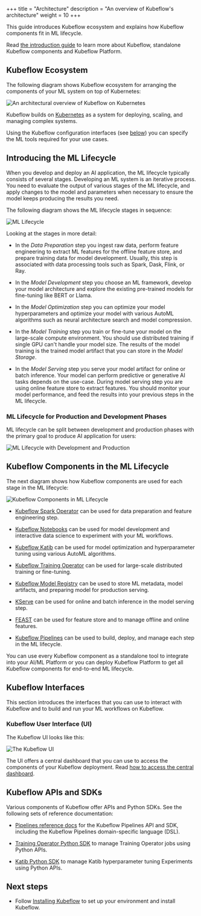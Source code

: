 +++
title = "Architecture"
description = "An overview of Kubeflow's architecture"
weight = 10
+++

This guide introduces Kubeflow ecosystem and explains how Kubeflow components fit in ML lifecycle.

Read [the introduction guide](/docs/started/introduction) to learn more about Kubeflow, standalone
Kubeflow components and Kubeflow Platform.

## Kubeflow Ecosystem

The following diagram shows Kubeflow ecosystem for arranging the
components of your ML system on top of Kubernetes:

<img src="/docs/started/images/kubeflow-architecture.drawio.svg"
  alt="An architectural overview of Kubeflow on Kubernetes"
  class="mt-3 mb-3">

Kubeflow builds on [Kubernetes](https://kubernetes.io/) as a system for
deploying, scaling, and managing complex systems.

Using the Kubeflow configuration interfaces (see [below](#kubeflow-interfaces)) you can
specify the ML tools required for your use cases.

## Introducing the ML Lifecycle

When you develop and deploy an AI application, the ML lifecycle typically consists of
several stages. Developing an ML system is an iterative process.
You need to evaluate the output of various stages of the ML lifecycle, and apply
changes to the model and parameters when necessary to ensure the model keeps
producing the results you need.

The following diagram shows the ML lifecycle stages in sequence:

<img src="/docs/started/images/ml-lifecycle.drawio.svg"
  alt="ML Lifecycle"
  class="mt-3 mb-3">

Looking at the stages in more detail:

- In the _Data Preparation_ step you ingest raw data, perform feature engineering to extract ML
  features for the offline feature store, and prepare training data for model development.
  Usually, this step is associated with data processing tools such as Spark, Dask, Flink, or Ray.

- In the _Model Development_ step you choose an ML framework, develop your model architecture and
  explore the existing pre-trained models for fine-tuning like BERT or Llama.

- In the _Model Optimization_ step you can optimize your model hyperparameters and optimize your
  model with various AutoML algorithms such as neural architecture search and model compression.

- In the _Model Training_ step you train or fine-tune your model on the large-scale
  compute environment. You should use distributed training if single GPU can't handle your
  model size. The results of the model training is the trained model artifact that you
  can store in the _Model Storage_.

- In the _Model Serving_ step you serve your model artifact for online or batch inference. Your
  model can perform predictive or generative AI tasks depends on the use-case. During model serving
  step you are using online feature store to extract features. You should monitor your model
  performance, and feed the results into your previous steps in the ML lifecycle.

### ML Lifecycle for Production and Development Phases

ML lifecycle can be split between development and production phases with the primary goal to
produce AI application for users:

<img src="/docs/started/images/ml-lifecycle-dev-prod.drawio.svg"
  alt="ML Lifecycle with Development and Production"
  class="mt-3 mb-3">

## Kubeflow Components in the ML Lifecycle

The next diagram shows how Kubeflow components are used for each stage in the ML lifecycle:

<img src="/docs/started/images/ml-lifecycle-kubeflow.drawio.svg"
  alt="Kubeflow Components in ML Lifecycle"
  class="mt-3 mb-3">

- [Kubeflow Spark Operator](https://github.com/kubeflow/spark-operator) can be used for data
  preparation and feature engineering step.

- [Kubeflow Notebooks](/docs/components/notebooks/) can be used for model development and interactive
  data science to experiment with your ML workflows.

- [Kubeflow Katib](/docs/components/katib/) can be used for model optimization and hyperparameter
  tuning using various AutoML algorithms.

- [Kubeflow Training Operator](/docs/components/training/) can be used for large-scale distributed
  training or fine-tuning.

- [Kubeflow Model Registry](/docs/components/model-registry/) can be used to store ML metadata,
  model artifacts, and preparing model for production serving.

- [KServe](https://kserve.github.io/website/master/) can be used for online and batch inference
  in the model serving step.

- [FEAST](https://feast.dev/) can be used for feature store and to manage offline and online
  features.

- [Kubeflow Pipelines](/docs/components/pipelines/) can be used to build, deploy, and manage each
  step in the ML lifecycle.

You can use every Kubeflow component as a standalone tool to integrate into your AI/ML Platform
or you can deploy Kubeflow Platform to get all Kubeflow components for end-to-end ML lifecycle.

## Kubeflow Interfaces

This section introduces the interfaces that you can use to interact with
Kubeflow and to build and run your ML workflows on Kubeflow.

### Kubeflow User Interface (UI)

The Kubeflow UI looks like this:

<img src="/docs/images/central-ui.png" 
  alt="The Kubeflow UI"
  class="mt-3 mb-3 border border-info rounded">

The UI offers a central dashboard that you can use to access the components
of your Kubeflow deployment. Read
[how to access the central dashboard](/docs/components/central-dash/overview/).

## Kubeflow APIs and SDKs

<!--
TODO (andreyvelich): Add reference docs once this issue is implemented: https://github.com/kubeflow/katib/issues/2081
-->

Various components of Kubeflow offer APIs and Python SDKs. See the following
sets of reference documentation:

- [Pipelines reference docs](/docs/components/pipelines/reference/) for the Kubeflow
  Pipelines API and SDK, including the Kubeflow Pipelines domain-specific
  language (DSL).

- [Training Operator Python SDK](https://github.com/kubeflow/training-operator/blob/86e0df17db715543b366e885c9ae659aa1342c8e/sdk/python/kubeflow/training/api/training_client.py)
  to manage Training Operator jobs using Python APIs.

- [Katib Python SDK](https://github.com/kubeflow/katib/blob/086093fed72610c227e3ae1b4044f27afa940852/sdk/python/v1beta1/kubeflow/katib/api/katib_client.py)
  to manage Katib hyperparameter tuning Experiments using Python APIs.

## Next steps

- Follow [Installing Kubeflow](/docs/started/installing-kubeflow/) to set up your environment and install Kubeflow.
